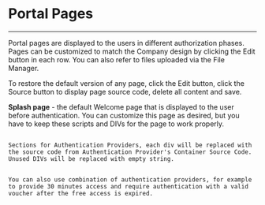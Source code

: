 # **Portal Pages**

---

Portal pages are displayed to the users in different authorization phases. Pages can be customized to match the Company design by clicking the Edit button in each row. You can also refer to files uploaded via the File Manager.

To restore the default version of any page, click the Edit button, click the Source button to display page source code, delete all content and save.

**Splash page** - the default Welcome page that is displayed to the user before authentication. You can customize this page as desired, but you have to keep these scripts and DIVs for the page to work properly.

<script src="/assets/js/jquery.js" />

<script src="/assets/js/cp-scripts.js" />

If you wish to replace the Logo file:

1. upload the file to the File Library - new_logo.jpg for example
2. edit the image path in the Splash page source code - ```<img alt="logo" src="new_logo.jpg" style="width: 167px; height: 100px;">```

<div id="status_placeholder"></div> - will be replaced with any status messages.

<div id="error_placeholder"></div>  - will be replaced with an error message generated during authorization.

If you wish to display your own error message -

```
<script>
(function(){

	let error_cont = document.getElementById("error_container");
	
	let msg = error_cont.innerHTML;
	
	if(msg == "You are already logged in - access denied") error_cont.innerHTML = "New message"; 
		  

})();
</script>



```

Sections for Authentication Providers, each div will be replaced with the source code from Authentication Provider's Container Source Code. Unused DIVs will be replaced with empty string.

```
<div id="anonymousreg_placeholder"></div>

<div id="onetimeaccess_placeholder"></div>

<div id="voucher_placeholder"></div>

<div id="guestselfregister_placeholder"></div>

<div id="selfregister_placeholder"></div>

<div id="localaccount_placeholder"></div>

<div id="google_placeholder"></div>

<div id="facebook_placeholder"></div>

<div id="twitter_placeholder"></div>

<div id="instagram_placeholder"></div>

<div id="linkedin_placeholder"></div>

<div id="fbwifi_placeholder"></div>

<div id="saml_placeholder"></div>

<div id="smsreg_placeholder"></div>

<div id="employeeauth_placeholder"></div>

<div id="hotspot_placeholder"></div>

```

You can also use combination of authentication providers, for example to provide 30 minutes access and require authentication with a valid voucher after the free access is expired.

````
<div id="voucher_hide" style="display:none">
    <form id="voucher_form" action="" onsubmit="voucherAccess(); return false;" method="post">
.....

<div id="selfregister_hide" style="display:none">
    <div id="error_container" class="alert alert-danger hidden">
        <div id="error_inner_container"></div>
    </div>
    <form id="email_guest_self_registration_submit_form" action="" onsubmit="guestSelfRegUserValidate(); return false;"
          method="post">
.....

<script type="text/javascript">
if (window.location.href.indexOf("error_message") != -1) {
console.log('show voucher');
document.getElementById("voucher_hide").style.display = "block";
}
else {
console.log('show selfregister');
document.getElementById("selfregister_hide").style.display = "block";
}
</script>
````


**Success page** - the Success page that will be displayed to the user if authentication was successful and On Success Redirect to is set to "Success page".

**Returning User page** - the page will be displayed to the user after the guest is authenticated based on client MAC address. To display this page, MAC-Based Reauthentication must be enabled.

Success page and Returning User page can include form to allow users change their password.

Sample form:

```
<form action="#" method="post">

<input name="new_password" type="text" />

<input name="request_id" type="hidden" value="${request_id}" />

<input type="submit" />

</form>
```

**Terms & Conditions** - the page describing acceptable usage and Terms & Conditions that the user has to accept before allowing access.

**Pending page** - page displayed to the guest while waiting for Access Authorization by Sponsor.

**Not Found page** - page displayed if requested content is not available.

**Variables** - You can include the following variables in your pages:

- ${request_id}
- ${fullName}
- ${firstName}
- ${lastName}
- ${phone}
- ${email}
- ${approve_link} - for pending approval requests
- ${reject_link} - for pending approval requests
- ${auth_user}  - display generated username
- ${auth_pass}   - display generated password
- ${device_mac} - display client mac address
- ${redir_url} - display target URL
- ${totalData} - total allowed data
- ${usedData} - already used data
- ${availableData} - available data
- ${remainingTime} - session expiration time in human readable form
- ${remainingSeconds} - session expiration time in seconds
- ${language} - based on client's browser settings
- ${country_code} - based on client's source IP address
- ${country} - based on client's source IP address
- ${city} - based on client's source IP address


